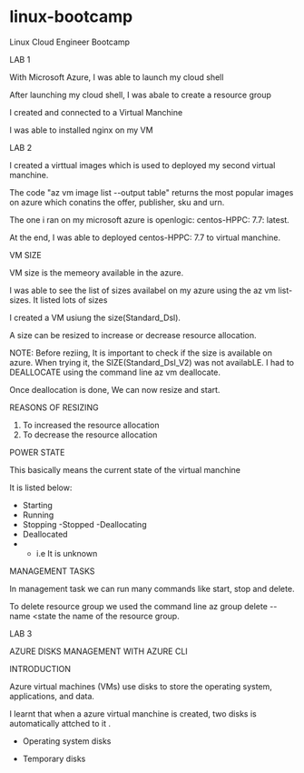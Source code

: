 # linux-bootcamp
Linux Cloud Engineer Bootcamp
 
 LAB 1
 
 With Microsoft Azure, I was able to launch my cloud shell
 
 After launching my cloud shell, I was abale to create a resource group
 
 I created  and connected to a Virtual Manchine
 
I was able to  installed  nginx  on my  VM

LAB 2

I created a virttual images which is used to deployed my second virtual manchine.

The code "az vm image list --output table" returns the most popular images on azure which conatins the offer, publisher, sku and urn.

The one i ran on my microsoft azure is openlogic: centos-HPPC: 7.7: latest.

At the end, I was able to deployed  centos-HPPC: 7.7 to virtual manchine.


VM SIZE

VM size is the memeory available  in the azure.

I was able to see the list of sizes availabel on my azure using the az vm list-sizes. It listed lots of sizes

I created a VM usiung the size(Standard_Dsl).

A size can be resized to increase or decrease resource allocation.

NOTE: Before reziing, It is important to check if the size is available on azure. When trying it, the SIZE(Standard_Dsl_V2)  was not availabLE. I had to DEALLOCATE using the command line az vm deallocate.

Once deallocation is done, We can now  resize and start.

REASONS OF RESIZING

1. To increased the resource allocation
2. To decrease the resource allocation

POWER STATE

This basically means the current state of the virtual manchine

It is listed below:
- Starting
- Running
- Stopping
-Stopped
-Deallocating
- Deallocated
-  - i.e It is unknown

MANAGEMENT TASKS

In management task we can run many commands like start, stop and delete.

To delete resource group we used the command line az group delete -- name <state the name of the resource group.



LAB 3

AZURE DISKS MANAGEMENT WITH AZURE CLI

INTRODUCTION

Azure virtual machines (VMs) use disks to store the operating system, applications, and data.

I learnt that when a azure virtual manchine is created, two disks is automatically attched to it .

- Operating system disks

- Temporary disks














